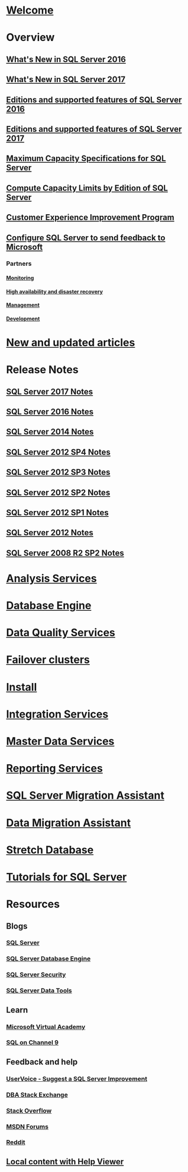 # [Welcome](sql-server-technical-documentation.md)

# Overview
## [What's New in SQL Server 2016](what-s-new-in-sql-server-2016.md)
## [What's New in SQL Server 2017](what-s-new-in-sql-server-2017.md)
## [Editions and supported features of SQL Server 2016](editions-and-components-of-sql-server-2016.md)
## [Editions and supported features of SQL Server 2017](editions-and-components-of-sql-server-2017.md)
## [Maximum Capacity Specifications for SQL Server](maximum-capacity-specifications-for-sql-server.md)
## [Compute Capacity Limits by Edition of SQL Server](compute-capacity-limits-by-edition-of-sql-server.md)
## [Customer Experience Improvement Program](customer-experience-improvement-program-for-sql-server-data-tools.md)
## [Configure SQL Server to send feedback to Microsoft](sql-server-customer-feedback.md)
### Partners
#### [Monitoring](partner-monitor-sql-server.md)
#### [High availability and disaster recovery](partner-hadr-sql-server.md)
#### [Management](partner-management-sql-server.md)
#### [Development](partner-dev-sql-server.md)

# [New and updated articles](new-updated-sql-server.md)

# Release Notes

## [SQL Server 2017 Notes](sql-server-2017-release-notes.md)
## [SQL Server 2016 Notes](sql-server-2016-release-notes.md)
## [SQL Server 2014 Notes](sql-server-2014-release-notes.md)
## [SQL Server 2012 SP4 Notes](sql-server-2012-sp4-release-notes.md)
## [SQL Server 2012 SP3 Notes](sql-server-2012-sp3-release-notes.md)
## [SQL Server 2012 SP2 Notes](sql-server-2012-sp2-release-notes.md)
## [SQL Server 2012 SP1 Notes](sql-server-2012-sp1-release-notes.md)
## [SQL Server 2012 Notes](sql-server-2012-release-notes.md)
## [SQL Server 2008 R2 SP2 Notes](sql-server-2008-r2-sp2-release-notes.md)

# [Analysis Services](../analysis-services/analysis-services.md)
# [Database Engine](../database-engine/sql-server-database-engine-overview.md)
# [Data Quality Services](../data-quality-services/data-quality-services.md)
# [Failover clusters](../sql-server/failover-clusters/install/sql-server-failover-cluster-installation.md)
# [Install](../sql-server/install/planning-a-sql-server-installation.md)
# [Integration Services](../integration-services/sql-server-integration-services.md)
# [Master Data Services](../master-data-services/master-data-services-overview-mds.md)
# [Reporting Services](../reporting-services/create-deploy-and-manage-mobile-and-paginated-reports.md)
# [SQL Server Migration Assistant](../ssma/sql-server-migration-assistant.md)
# [Data Migration Assistant](../dma/dma-overview.md)
# [Stretch Database](../sql-server/stretch-database/stretch-database.md)
# [Tutorials for SQL Server](tutorials-for-sql-server-2016.md)

# Resources

## Blogs
### [SQL Server](https://blogs.technet.microsoft.com/dataplatforminsider/)
### [SQL Server Database Engine](https://blogs.msdn.microsoft.com/sqlserverstorageengine/)
### [SQL Server Security](https://blogs.msdn.microsoft.com/sqlsecurity/)
### [SQL Server Data Tools](https://blogs.msdn.microsoft.com/ssdt/)

## Learn
### [Microsoft Virtual Academy](https://mva.microsoft.com/product-training/sql-server#!lang=1033)
### [SQL on Channel 9](https://channel9.msdn.com/Search?term=sql#ch9Search&lang-en=en&pubDate=year)

## Feedback and help
### [UserVoice - Suggest a SQL Server Improvement](https://feedback.azure.com/forums/908035-sql-server)
### [DBA Stack Exchange](https://dba.stackexchange.com/questions/tagged/sql-server)
### [Stack Overflow](http://stackoverflow.com/questions/tagged/sql-server)
### [MSDN Forums](https://social.msdn.microsoft.com/Forums/en-US/home?category=sqlserver)
### [Reddit](https://www.reddit.com/r/SQLServer)
## [Local content with Help Viewer](sql-server-help-installation.md)